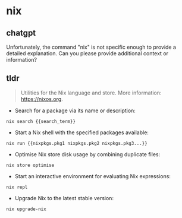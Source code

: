 # nix 
## chatgpt 
Unfortunately, the command "nix" is not specific enough to provide a detailed explanation. Can you please provide additional context or information? 

## tldr 
 
> Utilities for the Nix language and store.
> More information: <https://nixos.org>.

- Search for a package via its name or description:

`nix search {{search_term}}`

- Start a Nix shell with the specified packages available:

`nix run {{nixpkgs.pkg1 nixpkgs.pkg2 nixpkgs.pkg3...}}`

- Optimise Nix store disk usage by combining duplicate files:

`nix store optimise`

- Start an interactive environment for evaluating Nix expressions:

`nix repl`

- Upgrade Nix to the latest stable version:

`nix upgrade-nix`
